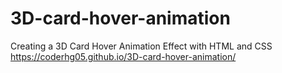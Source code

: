 # 3D-card-hover-animation
Creating a 3D Card Hover Animation Effect with HTML and CSS
https://coderhg05.github.io/3D-card-hover-animation/
